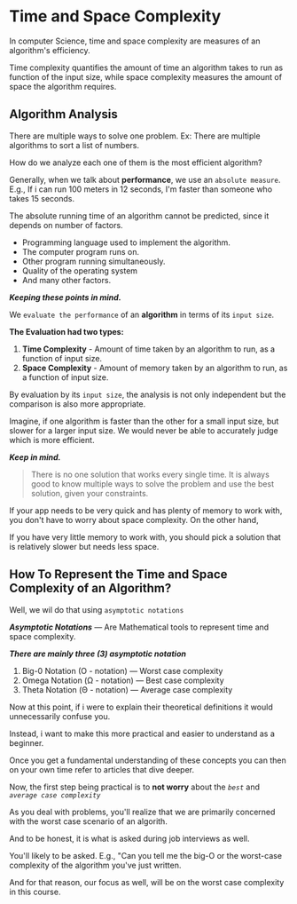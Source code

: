 # Time and Space Complexity

In computer Science, time and space complexity are measures of an algorithm's efficiency.

Time complexity quantifies the amount of time an algorithm takes to run as function of the input size, while space complexity measures the amount of space the algorithm requires.

## Algorithm Analysis

There are multiple ways to solve one problem.
Ex: There are multiple algorithms to sort a list of numbers.

How do we analyze each one of them is the most efficient algorithm?

Generally, when we talk about **performance**, we use an `absolute measure`. E.g., If i can run 100 meters in 12 seconds, I'm faster than someone who takes 15 seconds.

The absolute running time of an algorithm cannot be predicted, since it depends on number of factors.

- Programming language used to implement the algorithm.
- The computer program runs on.
- Other program running simultaneously.
- Quality of the operating system
- And many other factors.

**_Keeping these points in mind._**

We `evaluate the performance` of an **algorithm** in terms of its `input size`.

**The Evaluation had two types:**

1. **Time Complexity** - Amount of time taken by an algorithm to run, as a function of input size.
1. **Space Complexity** - Amount of memory taken by an algorithm to run, as a function of input size.

By evaluation by its `input size`, the analysis is not only independent but the comparison is also more appropriate.

Imagine, if one algorithm is faster than the other for a small input size, but slower for a larger input size. We would never be able to accurately judge which is more efficient.

**_Keep in mind._**

> There is no one solution that works every single time. It is always good to know multiple ways to solve the problem and use the best solution, given your constraints.

If your app needs to be very quick and has plenty of memory to work with, you don't have to worry about space complexity. On the other hand,

If you have very little memory to work with, you should pick a solution that is relatively slower but needs less space.

## How To Represent the Time and Space Complexity of an Algorithm?

Well, we wil do that using `asymptotic notations`

**_Asymptotic Notations_** — Are Mathematical tools to represent time and space complexity.

**_There are mainly three (3) asymptotic notation_**

1. Big-0 Notation (O - notation) — Worst case complexity
2. Omega Notation (Ω - notation) — Best case complexity
3. Theta Notation (Θ - notation) — Average case complexity

Now at this point, if i were to explain their theoretical definitions it would unnecessarily confuse you.

Instead, i want to make this more practical and easier to understand as a beginner.

Once you get a fundamental understanding of these concepts you can then on your own time refer to articles that dive deeper.

Now, the first step being practical is to **not worry** about the _`best`_ and _`average case complexity`_

As you deal with problems, you'll realize that we are primarily concerned with the worst case scenario of an algorith.

And to be honest, it is what is asked during job interviews as well.

You'll likely to be asked. E.g., "Can you tell me the big-O or the worst-case complexity of the algorithm you've just written.

And for that reason, our focus as well, will be on the worst case complexity in this course.
